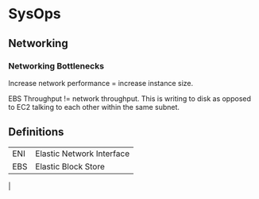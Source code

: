 # SysOps

## Networking

### Networking Bottlenecks

Increase network performance = increase instance size.

EBS Throughput != network throughput. This is writing to disk as opposed to EC2 talking to each other within the same subnet.

## Definitions

|			|									|
|		---	|								---	|
| ENI		| Elastic Network Interface			|
| EBS	 	| Elastic Block Store				|
|
